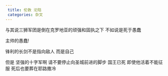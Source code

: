 ```yaml
---
 title: 伦敦 沦陷
 categories: 杂文
---
```


与其说三狮军团是倒在克罗地亚的顽强和固执之下
不如说是死于愚蠢

主帅的愚蠢!

锋利的长剑不是指向敌人
而是自己

但是
坚强的十字军啊
请不要停止向圣城前进的脚步
国王已死
即使他活着不能征服
死后也要葬在耶路撒冷
